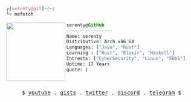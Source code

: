 ```css
┌[serenty@git]-(~)
└> mefetch
```


<div style="display:block;text-align:left"><img align="left" src="https://user-images.githubusercontent.com/56447720/215329483-0f7dcda1-71a7-495a-9097-2393af297636.png" border="0" style="width:156px;">

  ```css
  serenty@GitHub
  -----------------
  Name: serenty
  Distributive: Arch x86_64
  Languages: ["Java", "Rust"]
  Learning : ["Rust", "Elixir", "Haskell"]
  Intrests: ["CyberSecurity", "Linux", "FOSS"]  
  Uptime: 17 Years
  quote: )
  ```
</div>



<br />
<p align="center">
  <samp>
    $  <a href="https://youtube.com" target="_blank">youtube</a> .
    <a href="https://youtube.com" target="_blank">gists</a> .
    <a href="https://youtube.com" target="_blank">twitter</a> .
    <a href="https://youtube.com" target="_blank">discord</a> .
    <a href="https://youtube.com" target="_blank">telegram</a> $
  </samp>
</p>
